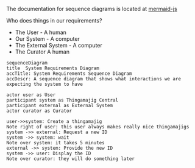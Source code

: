 The documentation for sequence diagrams is located at [mermaid-js](https://mermaid-js.github.io/mermaid/#/sequenceDiagram)

Who does things in our requirements?
  * The User - A human
  * Our System - A computer
  * The External System - A computer
  * The Curator A human

```mermaid
sequenceDiagram
title  System Requirements Diagram
accTitle: System Requirements Sequence Diagram
accDescr: A sequence diagram that shows what interactions we are expecting the system to have

actor user as User
participant system as Thingamajig Central
participant external as External System
actor curator as Curator

user->>system: Create a thingamajig
Note right of user: this user always makes really nice thingamajigs
system ->> external: Request a new ID
system ->> system: wait
Note over system: it takes 5 minutes
external ->> system: Provide the new ID
system ->> user: Display the ID
Note over curator: they will do something later
```
